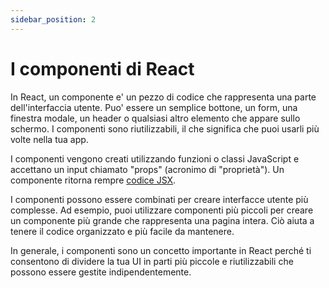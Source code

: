 ```yaml
---
sidebar_position: 2
---
```


# I componenti di React

In React, un componente e' un pezzo di codice che rappresenta una parte dell'interfaccia utente. Puo' essere un semplice bottone, un form, una finestra modale, un header o qualsiasi altro elemento che appare sullo schermo. I componenti sono riutilizzabili, il che significa che puoi usarli più volte nella tua app.

I componenti vengono creati utilizzando funzioni o classi JavaScript e accettano un input chiamato "props" (acronimo di "proprietà"). Un componente ritorna rempre [codice JSX](jsx).

I componenti possono essere combinati per creare interfacce utente più complesse. Ad esempio, puoi utilizzare componenti più piccoli per creare un componente più grande che rappresenta una pagina intera. Ciò aiuta a tenere il codice organizzato e più facile da mantenere.

In generale, i componenti sono un concetto importante in React perché ti consentono di dividere la tua UI in parti più piccole e riutilizzabili che possono essere gestite indipendentemente.



